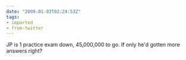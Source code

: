 ```yaml
---
date: "2009-01-03T02:24:53Z"
tags:
- imported
- from-twitter
---
```

JP is 1 practice exam down, 45,000,000 to go. If only he'd gotten more answers right?
